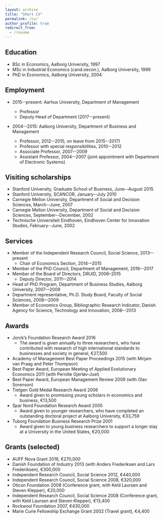 ```yaml
---
layout: archive
title: "Short CV"
permalink: /cv/
author_profile: true
redirect_from:
  - /resume
---
```


## Education
* BSc in Economics, Aalborg University, 1997
* MSc in Industrial Economics (cand.oecon.), Aalborg University, 1999
* PhD in Economics, Aalborg University, 2004


## Employment
* 2015--present: Aarhus University, Department of Management
  * Professor
  * Deputy Head of Department (2017--present)

* 2004--2015: Aalborg University, Department of Business and Management
  * Professor, 2012--2015, on leave from 2015--2017)
  * Professor with special responsibilities, 2010--2012
  * Associate Professor, 2007--2009
  * Assistant Professor, 2004--2007 (joint appointment with Department of Electronic Systems)


## Visiting scholarships
* Stanford University, Graduate School of Business, June--August 2015
* Stanford University, SCANCOR, January--July 2010
* Carnegie Mellon University, Department of Social and Decision Sciences, March--June, 2007
* Carnegie Mellon University, Department of Social and Decision Sciences, September--December, 2002
* Technische Universiteit Eindhoven, Eindhoven Center for Innovation Studies, February--June, 2002


## Services
* Member of the Independent Research Council, Social Science, 2013–-present
  * Chair of Economics Section, 2014-–2015
* Member of the PhD Council, Department of Management, 2016–-2017
* Member of the Board of Directors, DRUID, 2006–2015
  * Deputy Director, 2011–-2014
* Head of PhD Program, Department of Business Studies, Aalborg University, 2007-–2009
* Department representative, Ph.D. Study Board, Faculty of Social Sciences, 2008–-2009
* Member of Economics Group, Bibliographic Research Indicator, Danish Agency for Science, Technology and Innovation, 2008–-2013
  
  
## Awards
* Jorck’s Foundation Research Award 2016
  * The award is given annually to three researchers, who have contributed with research of high international standards to businesses and society in general, €27,500
* Academy of Management Best Paper Proceedings 2015 (with Mirjam van Praag and Peter Thompson)
* Best Paper Award, European Meeting of Applied Evolutionary Economics 2011 (with Pernille Gjerløv-Juel)
* Best Paper Award, European Management Review 2009 (with Olav Sorenson)
* Tietgen Gold Medal Research Award 2006
  * Award given to promissing young scholars in economics and business, €13,500
* Spar Nord Foundation Research Award 2005
  * Award given to younger researchers, who have completed an outstanding doctoral project at Aalborg University, €33,759
* Tuborg Foundation Business Research Prize 2001
  * Award given to young business researchers to support a longer stay at a University in the United States, €20,000


## Grants (selected)
* AUFF Nova Grant 2016, €270,000
* Danish Foundation of Industry 2013 (with Anders Frederiksen and Lars Frederiksen), €300,000
* Independent Research Council, Social Science 2012, €440,000
* Independent Research Council, Social Science 2008, €320,000
* Oticon Foundation 2008 (Conference grant, with Keld Laursen and Steven Klepper), €20,000
* Independent Research Council, Social Science 2008 (Conference grant, with Keld Laursen and Steven Klepper), €13,400
* Rockwool Foundation 2007, €430,000
* Marie Curie Fellowship Exchange Grant 2002 (Travel grant), €4,400
